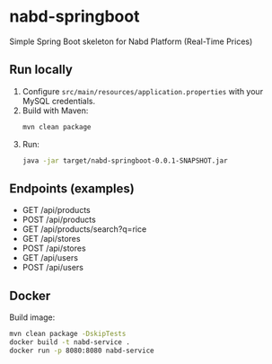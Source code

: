 # nabd-springboot

Simple Spring Boot skeleton for Nabd Platform (Real-Time Prices)

## Run locally

1. Configure `src/main/resources/application.properties` with your MySQL credentials.
2. Build with Maven:
   ```bash
   mvn clean package
   ```
3. Run:
   ```bash
   java -jar target/nabd-springboot-0.0.1-SNAPSHOT.jar
   ```

## Endpoints (examples)
- GET /api/products
- POST /api/products
- GET /api/products/search?q=rice
- GET /api/stores
- POST /api/stores
- GET /api/users
- POST /api/users

## Docker
Build image:
```bash
mvn clean package -DskipTests
docker build -t nabd-service .
docker run -p 8080:8080 nabd-service
```
